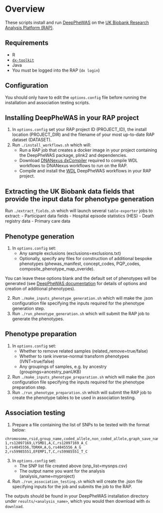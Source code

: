 # Overview
These scripts install and run [DeepPheWAS](https://github.com/Richard-Packer/DeepPheWAS) on the [UK Biobank Research Analysis Platform (RAP)](https://www.ukbiobank.ac.uk/enable-your-research/research-analysis-platform).

## Requirements

* R
* [`dx-toolkit`](https://github.com/dnanexus/dx-toolkit)
* Java
* You must be logged into the RAP (`dx login`)

## Configuration

You should only have to edit the `options.config` file before running the installation and association testing scripts.

## Installing DeepPheWAS in your RAP project

1. In `options.config` set your RAP project ID (PROJECT_ID), the install location (PROJECT_DIR) and the filename of your most up-to-date RAP dataset (DATASET).
2. Run `./install_workflows.sh` which will:
    - Run a RAP job that creates a docker image in your project containing the DeepPheWAS package, plink2 and dependencies.
    - Download [DNANexus dxCompiler](https://documentation.dnanexus.com/developer/building-and-executing-portable-containers-for-bioinformatics-software/dxcompiler) required to compile WDL workflows to DNANexus workflows to run on the RAP.
    - Compile and install the [WDL](https://github.com/openwdl/wdl) DeepPheWAS workflows in your RAP project.

## Extracting the UK Biobank data fields that provide the input data for phenotype generation

Run `./extract_fields.sh` which will launch several `table-exporter` jobs to extract:
    - Participant data fields
	- Hospital episode statistics (HES)
	- Death registry data
    - Primary care data

## Phenotype generation

1. In `options.config` set:
    - Any sample exclusions (exclusions=exclusions.txt)
    - Optionally, specify any files for construction of additional bespoke phenotypes (phewas_manifest, concept_codes, PQP_codes, composite_phenotype_map_overide).

You can leave these options blank and the default set of phenotypes will be generated (see [DeepPheWAS documentation](https://richard-packer.github.io/DeepPheWAS_site/) for details of options and creation of additional phenotypes).

2. Run `./make_inputs_phenotype_generation.sh` which will make the .json configuration file specifying the inputs required for the phenotype generation step.
3. Run `./run_phenotype_generation.sh` which will submit the RAP job to generate the phenotypes.

## Phenotype preparation

1. In `options.config` set:
    - Whether to remove related samples (related_remove=true/false)
    - Whether to rank inverse-normal transform phenotypes (IVNT=true/false)
    - Any groupings of samples, e.g. by ancestry (groupings=ancestry_panUKB)
2. Run `./make_inputs_phenotype_preparation.sh` which will make the .json configuration file specifying the inputs required for the phenotype preparation step.
3. Run `./run_phenotype_preparation.sh` which will submit the RAP job to create the phenotype tables to be used in association testing.

## Association testing

1. Prepare a file containing the list of SNPs to be tested with the format below:
```
chromosome,rsid,group_name,coded_allele,non_coded_allele,graph_save_name
1,rs12097169,LYSMD1,A,C,rs12097169_A_C
1,rs4845556,TDRKH,A,G,rs4845556_A_G
2,rs59985551,EFEMP1,T,C,rs59985551_T_C
```
3. In `options.config` set:
    - The SNP list file created above (snp_list=mysnps.csv)
    - The output name you want for the analysis (analysis_name=myproject)
4. Run `./run_association_testing.sh` which will create the .json file specifying inputs for the job and submits the job to the RAP.

The outputs should be found in your DeepPheWAS installation directory under `results/<analysis_name>`, which you would then download with `dx download`.
